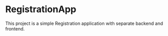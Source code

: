 # RegistrationApp
This project is a simple Registration application with separate backend and frontend.
